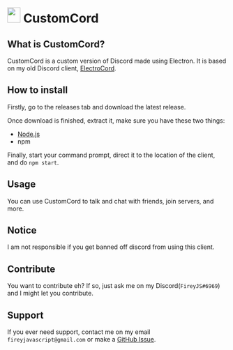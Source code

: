 # <img src="https://github.com/fireyjs/CustomCord/blob/main/logo.png?raw=true" width="30" height="35"> CustomCord
## What is CustomCord?
CustomCord is a custom version of Discord made using Electron. It is based on my old Discord client, [ElectroCord](https://github.com).

## How to install
Firstly, go to the releases tab and download the latest release.

Once download is finished, extract it, make sure you have these two things:
- [Node.js](https://nodejs.org)
- npm

Finally, start your command prompt, direct it to the location of the client, and do ``npm start``.

## Usage
You can use CustomCord to talk and chat with friends, join servers, and more.

## Notice
I am not responsible if you get banned off discord from using this client.

## Contribute
You want to contribute eh? If so, just ask me on my Discord(``FireyJS#6969``) and I might let you contribute. 

## Support
If you ever need support, contact me on my email ``fireyjavascript@gmail.com`` or make a [GitHub Issue](https://github.com/fireyjs/CustomCord/issues).
